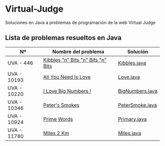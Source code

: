 # Virtual-Judge
Soluciones en Java a problemas de programación de la web Virtual Judge

## Lista de problemas resueltos en Java

| Nº   | Nombre del problema                         | Solución |
|------|--------------------------------------------|----------|
| UVA - 446  | [Kibbles "n" Bits "n" Bits "n" Bits](https://vjudge.net/problem/UVA-446) | [Kibbles.java](src/Kibbles.java) |
| UVA - 10193  | [All You Need Is Love](https://vjudge.net/problem/UVA-10193) | [Love.java](src/Love.java) |
| UVA - 10220  | [I Love Big Numbers !](https://vjudge.net/problem/UVA-10220) | [BigNumbers.java](src/BigNumbers.java) |
| UVA - 10346  | [Peter's Smokes](https://vjudge.net/problem/UVA-10346) | [PeterSmoke.java](src/PeterSmoke.java) |
| UVA - 10924  | [Prime Words](https://vjudge.net/problem/UVA-10924) | [Primary.java](src/Primary.java) |
| UVA - 11780  | [Miles 2 Km](https://vjudge.net/problem/UVA-11780) | [Miles.java](src/Miles.java) |
